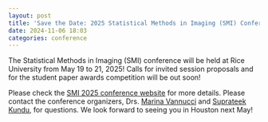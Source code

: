 ```yaml
---
layout: post
title: 'Save the Date: 2025 Statistical Methods in Imaging (SMI) Conference at Rice University'
date: 2024-11-06 18:03 
categories: conference
---
```


The Statistical Methods in Imaging (SMI) conference will be held at Rice University from May 19 to 21, 2025! 
Calls for invited session proposals and for the student paper awards competition will be out soon!

Please check the [SMI 2025 conference website](https://statistics.rice.edu/events/2025-statistical-methods-imaging-conference) for more details. Please contact the conference organizers, Drs. <a href="mailto:marina@rice.edu">Marina Vannucci</a> and <a href="mailto:skundu2@mdanderson.org">Suprateek Kundu</a>, for questions. We look forward to seeing you in Houston next May!